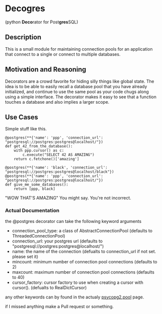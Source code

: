 # Decogres
(python **Deco**rator for Post**gres**SQL)
## Description
This is a small module for maintaining connection pools for an application that connect to a single or connect to multiple databases.

## Motivation and Reasoning
Decorators are a crowd favorite for hiding silly things like global state. The idea is to be able to easily recall a database pool that you have already initialized, and continue to use the same pool as your code chugs along using a simple interface. The decorator makes it easy to see that a function touches a database and also implies a larger scope.

## Use Cases

Simple stuff like this.

```
@postgres(**{'name': 'ppp', 'connection_url': "postgresql://postgres:postgres@localhost/"})
def get_42_from_the_database():
    with ppp.cursor() as c:
        c.execute("SELECT 42 AS AMAZING")
    return c.fetchone()['amazing']
```

```
@postgres(**{'name': 'black', 'connection_url': "postgresql://postgres:postgres@localhost/black"})
@postgres(**{'name': 'ppp', 'connection_url': "postgresql://postgres:postgres@localhost/"})
def give_me_some_databases():
    return [ppp, black]

```

"WOW THAT'S AMAZING" You might say. You're not incorrect.

### Actual Documentation
the @postgres decorator can take the following keyword arguments
- connection_pool_type: a class of AbstractConnectionPool (defaults to ThreadedConnectionPool)
- connection_url: your postgres url (defaults to "postgresql://postgres:postgres@localhost/")
- name: the name of the connection (defualts to connection_url if not set. please set it)
- mincount: minimum number of connection pool connections (defaults to 2)
- maxcount: maximum number of connection pool connections (defaults to 40)
- cursor_factory: cursor factory to use when creating a cursor with cursor(). (defualts to RealDictCursor)

any other keywords can by found in the actualy [psycopg2.pool](http://initd.org/psycopg/docs/pool.html) page.

if I missed anything make a Pull request or something.
